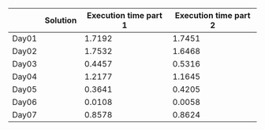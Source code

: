 |	| Solution 	| Execution time part 1	 | Execution time part 2	|
|---------|---|---|---|
| Day01	|	| 1.7192	 | 1.7451	 |
| Day02	|	| 1.7532	 | 1.6468	 |
| Day03	|	| 0.4457	 | 0.5316	 |
| Day04	|	| 1.2177	 | 1.1645	 |
| Day05	|	| 0.3641	 | 0.4205	 |
| Day06	|	| 0.0108	 | 0.0058	 |
| Day07	|	| 0.8578	 | 0.8624	 |
